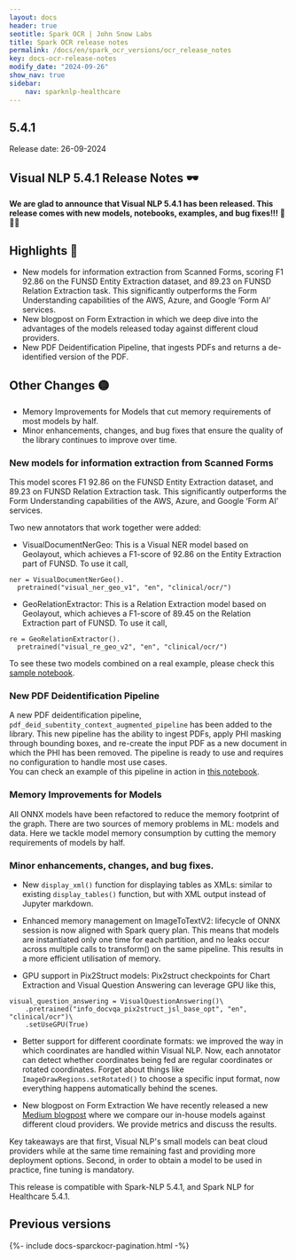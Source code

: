 ```yaml
---
layout: docs
header: true
seotitle: Spark OCR | John Snow Labs
title: Spark OCR release notes
permalink: /docs/en/spark_ocr_versions/ocr_release_notes
key: docs-ocr-release-notes
modify_date: "2024-09-26"
show_nav: true
sidebar:
    nav: sparknlp-healthcare
---
```


<div class="h3-box" markdown="1">

## 5.4.1

Release date: 26-09-2024

## Visual NLP 5.4.1 Release Notes 🕶️

**We are glad to announce that Visual NLP 5.4.1 has been released. 
This release comes with new models, notebooks, examples, and bug fixes!!! 📢📢📢**

</div><div class="h3-box" markdown="1">

## Highlights 🔴

* New models for information extraction from Scanned Forms, scoring F1 92.86 on the FUNSD Entity Extraction dataset, and 89.23 on FUNSD Relation Extraction task. This significantly outperforms the Form Understanding capabilities of the AWS, Azure, and Google ‘Form AI’ services.
* New blogpost on Form Extraction in which we deep dive into the advantages of the models released today against different cloud providers.
* New PDF Deidentification Pipeline, that ingests PDFs and returns a de-identified version of the PDF.

</div><div class="h3-box" markdown="1">

## Other Changes 🟡

* Memory Improvements for Models that cut memory requirements of most models by half.
* Minor enhancements, changes, and bug fixes that ensure the quality of the library continues to improve over time.

</div><div class="h3-box" markdown="1">

### New models for information extraction from Scanned Forms

This model scores F1 92.86 on the FUNSD Entity Extraction dataset, and 89.23 on FUNSD Relation Extraction task. This significantly outperforms the Form Understanding capabilities of the AWS, Azure, and Google ‘Form AI’ services.

Two new annotators that work together were added:


* VisualDocumentNerGeo: This is a Visual NER model based on Geolayout, which achieves a F1-score of 92.86 on the Entity Extraction part of FUNSD. To use it call,
```
ner = VisualDocumentNerGeo().
  pretrained("visual_ner_geo_v1", "en", "clinical/ocr/")
```

* GeoRelationExtractor: This is a Relation Extraction model based on Geolayout, which achieves a F1-score of 89.45 on the Relation Extraction part of FUNSD. To use it call,

```
re = GeoRelationExtractor().
  pretrained("visual_re_geo_v2", "en", "clinical/ocr/")
```

To see these two models combined on a real example, please check this [sample notebook](https://github.com/JohnSnowLabs/visual-nlp-workshop/blob/master/jupyter/FormRecognition/FormRecognitionGeo.ipynb).

</div><div class="h3-box" markdown="1">

### New PDF Deidentification Pipeline

A new PDF deidentification pipeline, `pdf_deid_subentity_context_augmented_pipeline` has been added to the library. This new pipeline has the ability to ingest PDFs, apply PHI masking through bounding boxes, and re-create the input PDF as a new document in which the PHI has been removed. The pipeline is ready to use and requires no configuration to handle most use cases.</br>
You can check an example of this pipeline in action in [this notebook](https://github.com/JohnSnowLabs/visual-nlp-workshop/blob/master/jupyter/SparkOcrPdfDeidSubentityContextAugmentedPipeline.ipynb).

</div><div class="h3-box" markdown="1">

###  Memory Improvements for Models

All ONNX models have been refactored to reduce the memory footprint of the graph. There are two sources of memory problems in ML: models and data. Here we tackle model memory consumption by cutting the memory requirements of models by half.

</div><div class="h3-box" markdown="1">

### Minor enhancements, changes, and bug fixes.

* New `display_xml()` function for displaying tables as XMLs: similar to existing `display_tables()` function, but with XML output instead of Jupyter markdown.

* Enhanced memory management on ImageToTextV2: lifecycle of ONNX session is now aligned with Spark query plan. This means that models are instantiated only one time for each partition, and no leaks occur across multiple calls to transform() on the same pipeline. This results in a more efficient utilisation of memory.

* GPU support in Pix2Struct models: Pix2struct checkpoints for Chart Extraction and Visual Question Answering can leverage GPU like this,

```
visual_question_answering = VisualQuestionAnswering()\
    .pretrained("info_docvqa_pix2struct_jsl_base_opt", "en", "clinical/ocr")\
    .setUseGPU(True)
```

* Better support for different coordinate formats: we improved the way in which coordinates are handled within Visual NLP. Now, each annotator can detect whether coordinates being fed are regular coordinates or rotated coordinates. Forget about things like `ImageDrawRegions.setRotated()` to choose a specific input format, now everything happens automatically behind the scenes.

 * New blogpost on Form Extraction
We have recently released a new [Medium blogpost](https://medium.com/john-snow-labs/visual-document-understanding-benchmark-comparative-analysis-of-in-house-and-cloud-based-form-75f6fbf1ae5f) where we compare our in-house models against different cloud providers. We provide metrics and discuss the results.

Key takeaways are that first, Visual NLP's small models can beat cloud providers while at the same time remaining fast and providing more deployment options. Second, in order to obtain a model to be used in practice, fine tuning is mandatory.
 

This release is compatible with Spark-NLP 5.4.1, and Spark NLP for Healthcare 5.4.1.

</div><div class="h3-box" markdown="1">

## Previous versions

</div>

{%- include docs-sparckocr-pagination.html -%}
